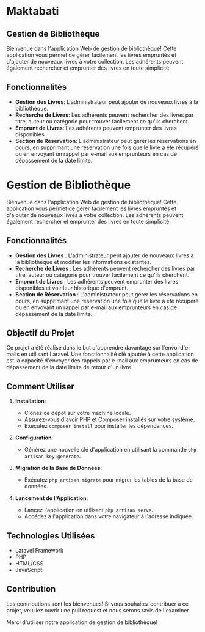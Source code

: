 # Maktabati

## Gestion de Bibliothèque

Bienvenue dans l'application Web de gestion de bibliothèque! Cette application vous permet de gérer facilement les livres empruntés et d'ajouter de nouveaux livres à votre collection. Les adhérents peuvent également rechercher et emprunter des livres en toute simplicité.

## Fonctionnalités

- **Gestion des Livres**: L'administrateur peut ajouter de nouveaux livres à la bibliothèque.
- **Recherche de Livres**: Les adhérents peuvent rechercher des livres par titre, auteur ou catégorie pour trouver facilement ce qu'ils cherchent.
- **Emprunt de Livres**: Les adhérents peuvent emprunter des livres disponibles.
- **Section de Réservation**: L'administrateur peut gérer les réservations en cours, en supprimant une réservation une fois que le livre a été récupéré ou en envoyant un rappel par e-mail aux emprunteurs en cas de dépassement de la date limite.

# Gestion de Bibliothèque

Bienvenue dans l'application Web de gestion de bibliothèque! Cette application vous permet de gérer facilement les livres empruntés et d'ajouter de nouveaux livres à votre collection. Les adhérents peuvent également rechercher et emprunter des livres en toute simplicité.

## Fonctionnalités

* **Gestion des Livres** : L'administrateur peut ajouter de nouveaux livres à la bibliothèque et modifier les informations existantes.
* **Recherche de Livres** : Les adhérents peuvent rechercher des livres par titre, auteur ou catégorie pour trouver facilement ce qu'ils cherchent.
* **Emprunt de Livres** : Les adhérents peuvent emprunter des livres disponibles et voir leur historique d'emprunt.
* **Section de Réservation** : L'administrateur peut gérer les réservations en cours, en supprimant une réservation une fois que le livre a été récupéré ou en envoyant un rappel par e-mail aux emprunteurs en cas de dépassement de la date limite.

## Objectif du Projet

Ce projet a été réalisé dans le but d'apprendre davantage sur l'envoi d'e-mails en utilisant Laravel. Une fonctionnalité clé ajoutée à cette application est la capacité d'envoyer des rappels par e-mail aux emprunteurs en cas de dépassement de la date limite de retour d'un livre.

## Comment Utiliser

1. **Installation**:

   - Clonez ce dépôt sur votre machine locale.
   - Assurez-vous d'avoir PHP et Composer installés sur votre système.
   - Exécutez `composer install` pour installer les dépendances.
2. **Configuration**:

   - Générez une nouvelle clé d'application en utilisant la commande `php artisan key:generate`.
3. **Migration de la Base de Données**:

   - Exécutez `php artisan migrate` pour migrer les tables de la base de données.
4. **Lancement de l'Application**:

   - Lancez l'application en utilisant `php artisan serve`.
   - Accédez à l'application dans votre navigateur à l'adresse indiquée.

## Technologies Utilisées

- Laravel Framework
- PHP
- HTML/CSS
- JavaScript

## Contribution

Les contributions sont les bienvenues! Si vous souhaitez contribuer à ce projet, veuillez ouvrir une pull request et nous serons ravis de l'examiner.

Merci d'utiliser notre application de gestion de bibliothèque!
